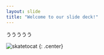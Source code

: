 ```yaml
---
layout: slide
title: "Welcome to our slide deck!"
---
```


ううううう

![skatetocat](https://octodex.github.com/images/skatetocat.png)
{: .center}
